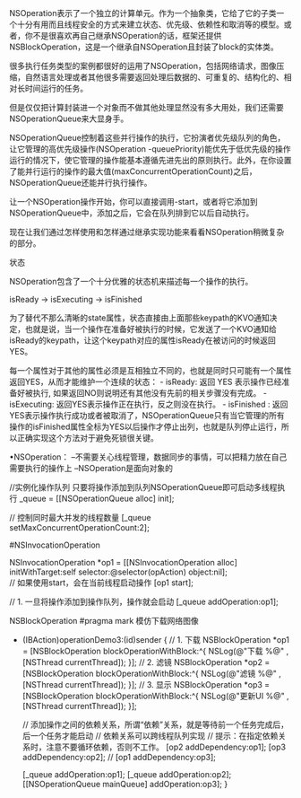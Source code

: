 





NSOperation表示了一个独立的计算单元。作为一个抽象类，它给了它的子类一个十分有用而且线程安全的方式来建立状态、优先级、依赖性和取消等的模型。或者，你不是很喜欢再自己继承NSOperation的话，框架还提供NSBlockOperation，这是一个继承自NSOperation且封装了block的实体类。

很多执行任务类型的案例都很好的运用了NSOperation，包括网络请求，图像压缩，自然语言处理或者其他很多需要返回处理后数据的、可重复的、结构化的、相对长时间运行的任务。

但是仅仅把计算封装进一个对象而不做其他处理显然没有多大用处，我们还需要NSOperationQueue来大显身手。

NSOperationQueue控制着这些并行操作的执行，它扮演者优先级队列的角色，让它管理的高优先级操作(NSOperation -queuePriority)能优先于低优先级的操作运行的情况下，使它管理的操作能基本遵循先进先出的原则执行。此外，在你设置了能并行运行的操作的最大值(maxConcurrentOperationCount)之后，NSOperationQueue还能并行执行操作。

让一个NSOperation操作开始，你可以直接调用-start，或者将它添加到NSOperationQueue中，添加之后，它会在队列排到它以后自动执行。

现在让我们通过怎样使用和怎样通过继承实现功能来看看NSOperation稍微复杂的部分。


状态

NSOperation包含了一个十分优雅的状态机来描述每一个操作的执行。

isReady → isExecuting → isFinished

为了替代不那么清晰的state属性，状态直接由上面那些keypath的KVO通知决定，也就是说，当一个操作在准备好被执行的时候，它发送了一个KVO通知给isReady的keypath，让这个keypath对应的属性isReady在被访问的时候返回YES。

每一个属性对于其他的属性必须是互相独立不同的，也就是同时只可能有一个属性返回YES，从而才能维护一个连续的状态： - isReady: 返回 YES 表示操作已经准备好被执行, 如果返回NO则说明还有其他没有先前的相关步骤没有完成。 - isExecuting: 返回YES表示操作正在执行，反之则没在执行。 - isFinished : 返回YES表示操作执行成功或者被取消了，NSOperationQueue只有当它管理的所有操作的isFinished属性全标为YES以后操作才停止出列，也就是队列停止运行，所以正确实现这个方法对于避免死锁很关键。



•NSOperation：
–不需要关心线程管理，数据同步的事情，可以把精力放在自己需要执行的操作上
–NSOperation是面向对象的

//实例化操作队列  只要将操作添加到队列NSOperationQueue即可启动多线程执行
_queue = [[NSOperationQueue alloc] init];

// 控制同时最大并发的线程数量 
 [_queue setMaxConcurrentOperationCount:2];


#NSInvocationOperation


 NSInvocationOperation *op1 = [[NSInvocationOperation alloc] initWithTarget:self selector:@selector(opAction) object:nil];  
// 如果使用start，会在当前线程启动操作
 [op1 start];
    
 // 1. 一旦将操作添加到操作队列，操作就会启动
 [_queue addOperation:op1];





NSBlockOperation
#pragma mark 模仿下载网络图像
- (IBAction)operationDemo3:(id)sender
{
    // 1. 下载
    NSBlockOperation *op1 = [NSBlockOperation blockOperationWithBlock:^{
        NSLog(@"下载 %@" , [NSThread currentThread]);
    }];
    // 2. 滤镜
    NSBlockOperation *op2 = [NSBlockOperation blockOperationWithBlock:^{
        NSLog(@"滤镜 %@" , [NSThread currentThread]);
    }];
    // 3. 显示
    NSBlockOperation *op3 = [NSBlockOperation blockOperationWithBlock:^{
        NSLog(@"更新UI %@" , [NSThread currentThread]);
    }];
    
    // 添加操作之间的依赖关系，所谓“依赖”关系，就是等待前一个任务完成后，后一个任务才能启动
    // 依赖关系可以跨线程队列实现
    // 提示：在指定依赖关系时，注意不要循环依赖，否则不工作。
    [op2 addDependency:op1];
    [op3 addDependency:op2];
//    [op1 addDependency:op3];
    
    [_queue addOperation:op1];
    [_queue addOperation:op2];
    [[NSOperationQueue mainQueue] addOperation:op3];
}







